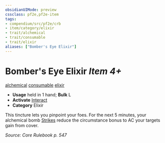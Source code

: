 ```yaml
---
obsidianUIMode: preview
cssclass: pf2e,pf2e-item
tags:
- compendium/src/pf2e/crb
- item/category/elixir
- trait/alchemical
- trait/consumable
- trait/elixir
aliases: ["Bomber's Eye Elixir"]
---
```

# Bomber's Eye Elixir *Item 4+*  
[alchemical](rules/traits/alchemical.md)  [consumable](rules/traits/consumable.md)  [elixir](rules/traits/elixir.md)  

- **Usage** held in 1 hand; **Bulk** L
- **Activate** [Interact](rules/actions/interact.md)
- **Category** Elixir

This tincture lets you pinpoint your foes. For the next 5 minutes, your alchemical bomb [Strikes](rules/actions/strike.md) reduce the circumstance bonus to AC your targets gain from cover.

*Source: Core Rulebook p. 547*